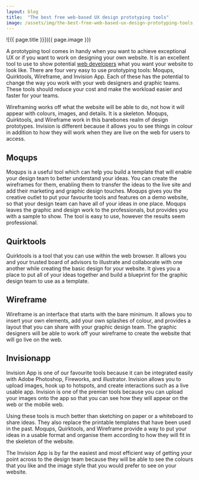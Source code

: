```yaml
---
layout: blog
title:  "The best free web-based UX design prototyping tools"
image: /assets/img/the-best-free-web-based-ux-design-prototyping-tools.jpg
---
```


![{{ page.title }}]({{ page.image }})
 
A prototyping tool comes in handy when you want to achieve exceptional UX or if you want to work on designing your own website. It is an excellent tool to use to show potential [web developers](https://headchannel.co.uk/mobile-app-development) what you want your website to look like. There are four very easy to use prototyping tools: Moqups, Quirktools, Wireframe, and Invision App. Each of these has the potential to change the way you work with your web designers and graphic teams. These tools should reduce your cost and make the workload easier and faster for your teams.

Wireframing works off what the website will be able to do, not how it will appear with colours, images, and details. It is a skeleton. Moqups, Quirktools, and Wireframe work in this barebones realm of design prototypes. Invision is different because it allows you to see things in colour in addition to how they will work when they are live on the web for users to access.

## Moqups
Moqups is a useful tool which can help you build a template that will enable your design team to better understand your ideas. You can create the wireframes for them, enabling them to transfer the ideas to the live site and add their marketing and graphic design touches. Moqups gives you the creative outlet to put your favourite tools and features on a demo website, so that your design team can have all of your ideas in one place. Moqups leaves the graphic and design work to the professionals, but provides you with a sample to show.  The tool is easy to use, however the results seem professional.

## Quirktools
Quirktools is a tool that you can use within the web browser. It allows you and your trusted board of advisors to illustrate and collaborate with one another while creating the basic design for your website. It gives you a place to put all of your ideas together and build a blueprint for the graphic design team to use as a template.

## Wireframe
Wireframe is an interface that starts with the bare minimum. It allows you to insert your own elements, add your own splashes of colour, and provides a layout that you can share with your graphic design team. The graphic designers will be able to work off your wireframe to create the website that will go live on the web.

## Invisionapp
Invision App is one of our favourite tools because it can be integrated easily with Adobe Photoshop, Fireworks, and illustrator. Invision allows you to upload images, hook up to hotspots, and create interactions such as a live usable app. Invision is one of the premier tools because you can upload your images onto the app so that you can see how they will appear on the web or the mobile web. 

Using these tools is much better than sketching on paper or a whiteboard to share ideas. They also replace the printable templates that have been used in the past. Moqups, Quirktools, and Wireframe provide a way to put your ideas in a usable format and organise them according to how they will fit in the skeleton of the website. 

The Invision App is by far the easiest and most efficient way of getting your point across to the design team because they will be able to see the colours that you like and the image style that you would prefer to see on your website.

